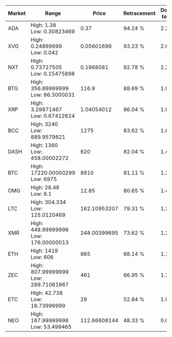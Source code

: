 | Market | Range | Price| Retracement | Doubles to 50% |
| --- | --- | --- | --- | --- |
| ADA | High: 1.38<br />Low: 0.30823469 | 0.37 | 94.24 % | 2.28 |
| XVG | High: 0.24899999<br />Low: 0.042 | 0.05601699 | 93.23 % | 2.60 |
| NXT | High: 0.73727505<br />Low: 0.15475898 | 0.1968081 | 92.78 % | 2.27 |
| BTG | High: 356.89999999<br />Low: 86.3000031 | 116.9 | 88.69 % | 1.90 |
| XRP | High: 3.29871467<br />Low: 0.67412624 | 1.04054012 | 86.04 % | 1.91 |
| BCC | High: 3240<br />Low: 889.9579821 | 1275 | 83.62 % | 1.62 |
| DASH | High: 1360<br />Low: 458.00002272 | 620 | 82.04 % | 1.47 |
| BTC | High: 17220.00000299<br />Low: 6975 | 8910 | 81.11 % | 1.36 |
| OMG | High: 28.48<br />Low: 9.1 | 12.85 | 80.65 % | 1.46 |
| LTC | High: 304.334<br />Low: 125.0120469 | 162.10953207 | 79.31 % | 1.32 |
| XMR | High: 448.99999998<br />Low: 176.00000013 | 248.00399695 | 73.62 % | 1.26 |
| ETH | High: 1419<br />Low: 606 | 865 | 68.14 % | 1.17 |
| ZEC | High: 807.99999999<br />Low: 289.71061967 | 461 | 66.95 % | 1.19 |
| ETC | High: 42.738<br />Low: 16.73999999 | 29 | 52.84 % | 1.03 |
| NEO | High: 167.99999998<br />Low: 53.499465 | 112.66608144 | 48.33 % | 0.00 |
